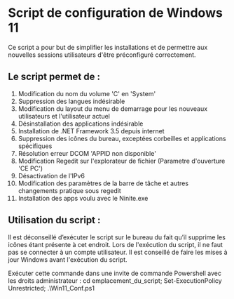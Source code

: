 # Script de configuration de Windows 11
Ce script a pour but de simplifier les installations et
de permettre aux nouvelles sessions utilisateurs d'être préconfiguré correctement.

## Le script permet de :
1. Modification du nom du volume 'C' en 'System'
2. Suppression des langues indésirable
3. Modification du layout du menu de demarrage pour les nouveaux utilisateurs et l'utilisateur actuel
4. Désinstallation des applications indésirable
5. Installation de .NET Framework 3.5 depuis internet
6. Suppression des icônes du bureau, exceptées corbeilles et applications spécifiques
7. Résolution erreur DCOM 'APPID non disponible'
8. Modification Regedit sur l'explorateur de fichier (Parametre d'ouverture 'CE PC')
9. Désactivation de l'IPv6
10. Modification des paramètres de la barre de tâche et autres changements pratique sous regedit
11. Installation des apps voulu avec le Ninite.exe

## Utilisation du script :
Il est déconseillé d’exécuter le script sur le bureau du fait qu’il supprime les icônes étant présente à cet endroit.
Lors de l'exécution du script, il ne faut pas se connecter à un compte utilisateur.
Il est conseillé de faire les mises à jour Windows avant l'exécution du script.

Exécuter cette commande dans une invite de commande Powershell avec les droits administrateur :
cd emplacement_du_script; Set-ExecutionPolicy Unrestricted; .\Win11_Conf.ps1
